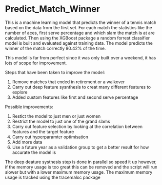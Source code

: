 # Predict_Match_Winner
This is a machine learning model that predicts the winner of a tennis match based on the data from the first set. For each match the statistics like the number of aces, first serve percentage and which slam the match is at are calculated. Then using the XGBoost package a random forrest classifier model is built and evaluated against training data. The model predicts the winner of the match correctly 80.42% of the time.

This model is far from perfect since it was only built over a weekend, it has lots of scope for improvement.

Steps that have been taken to improve the model:
1. Remove matches that ended in retirement or a walkover
2. Carry out deep feature sysnthesis to creat many different features to explore 
3. Added custom features like first and second serve percentage

Possible improvements:
1. Restict the model to just men or just women
2. Restrict the model to just one of the grand slams
3. Carry out feature selection by looking at the correlation between features and the target feature
4. Carry out hyperparamter optimisation 
5. Add more data 
6. Use a future year as a validation group to get a better result for how accurate the model is

The deep deature systhesis step is done in parallel so speed it up however, if the memory usage is too great this can be removed and the script will run slower but with a lower maximum memory usage.
The maximum memory usage is tracked using the tracemaloc package
